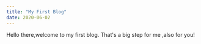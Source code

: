 ```yaml
---
title: "My First Blog"
date: 2020-06-02
---
```


Hello there,welcome to my first blog. That's a big step for me ,also for you!
